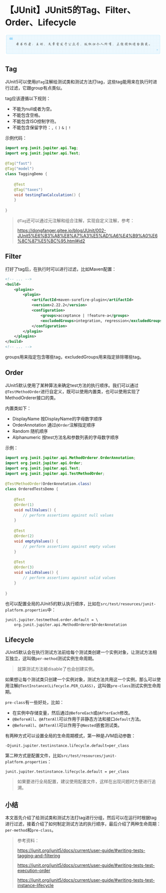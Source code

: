 # 【JUnit】JUnit5的Tag、Filter、Order、Lifecycle
![](../wanggang.png)

## Tag

JUnit5可以使用`@Tag`注解给测试类和测试方法打tag，这些tag能用来在执行时进行过滤，它跟group有点类似。

tag应该遵循以下规则：

- 不能为null或者为空。
- 不能包含空格。
- 不能包含ISO控制字符。
- 不能包含保留字符：`,` `(` `)` `&` `|` `!`

示例代码：

```java
import org.junit.jupiter.api.Tag;
import org.junit.jupiter.api.Test;

@Tag("fast")
@Tag("model")
class TaggingDemo {

    @Test
    @Tag("taxes")
    void testingTaxCalculation() {
    }

}
```

> `@Tag`还可以通过元注解和组合注解，实现自定义注解，参考：
>
> https://dongfanger.gitee.io/blog/JUnit/002-JUnit5%E6%B3%A8%E8%A7%A3%E5%AD%A6%E4%B9%A0%E6%8C%87%E5%BC%95.html#id2

## Filter

打好了tag后，在执行时可以进行过滤，比如Maven配置：

```xml
<!-- ... -->
<build>
    <plugins>
        <plugin>
            <artifactId>maven-surefire-plugin</artifactId>
            <version>2.22.2</version>
            <configuration>
                <groups>acceptance | !feature-a</groups>
                <excludedGroups>integration, regression</excludedGroups>
            </configuration>
        </plugin>
    </plugins>
</build>
<!-- ... -->
```

groups用来指定包含哪些tag，excludedGroups用来指定排除哪些tag。

## Order

JUnit5默认使用了某种算法来确定test方法的执行顺序。我们可以通过`@TestMethodOrder`进行自定义，既可以使用内置类，也可以使用实现了MethodOrderer接口的类。

内置类如下：

- DisplayName 按DisplayName的字母数字顺序
- OrderAnnotation 通过`@Order`注解指定顺序
- Random 随机顺序
- Alphanumeric 按test方法名和参数列表的字母数字顺序

示例：

```java
import org.junit.jupiter.api.MethodOrderer.OrderAnnotation;
import org.junit.jupiter.api.Order;
import org.junit.jupiter.api.Test;
import org.junit.jupiter.api.TestMethodOrder;

@TestMethodOrder(OrderAnnotation.class)
class OrderedTestsDemo {

    @Test
    @Order(1)
    void nullValues() {
        // perform assertions against null values
    }

    @Test
    @Order(2)
    void emptyValues() {
        // perform assertions against empty values
    }

    @Test
    @Order(3)
    void validValues() {
        // perform assertions against valid values
    }

}
```

也可以配置全局的JUnit5的默认执行顺序，比如在`src/test/resources/junit-platform.properties`中：

```
junit.jupiter.testmethod.order.default = \
    org.junit.jupiter.api.MethodOrderer$OrderAnnotation
```

## Lifecycle

JUnit5默认会在执行测试方法前给每个测试类创建一个实例对象，让测试方法相互独立，这叫做`per-method`测试实例生命周期。

> 就算测试方法被disable了也会创建实例。

如果想让每个测试类只创建一个实例对象，测试方法共用这一个实例，那么可以使用注解`@TestInstance(Lifecycle.PER_CLASS)`，这叫做`pre-class`测试实例生命周期。

`pre-class`有一些好处，比如：

- 在实例中存储变量，然后通过`@BeforeEach`或`@AfterEach`修改。
- `@BeforeAll`、`@AfterAll`可以作用于非静态方法和接口`default`方法。
- `@BeforeAll`、`@AfterAll`可以作用于`@Nested`嵌套测试类。

有两种方式可以设置全局的生命周期模式，第一种是JVM启动参数：

```
-Djunit.jupiter.testinstance.lifecycle.default=per_class
```

第二种方式是配置文件，比如`src/test/resources/junit-platform.properties`：

```
junit.jupiter.testinstance.lifecycle.default = per_class
```

> 如果要进行全局配置，建议使用配置文件，这样在出现问题时方便进行追溯。

## 小结

本文首先介绍了给测试类和测试方法打tag进行分组，然后可以在运行时根据tag进行过滤，接着介绍了如何制定测试方法的执行顺序，最后介绍了两种生命周期：`per-method`和`pre-class`。

> 参考资料：
>
> https://junit.org/junit5/docs/current/user-guide/#writing-tests-tagging-and-filtering
>
> https://junit.org/junit5/docs/current/user-guide/#writing-tests-test-execution-order
>
> https://junit.org/junit5/docs/current/user-guide/#writing-tests-test-instance-lifecycle